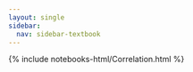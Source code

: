 ```yaml
---
layout: single
sidebar:
  nav: sidebar-textbook
---
```


{% include notebooks-html/Correlation.html %}
